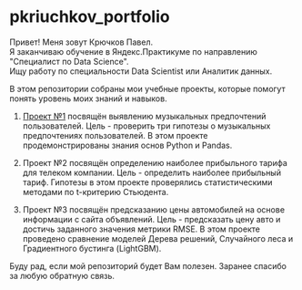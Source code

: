 # pkriuchkov_portfolio
Привет! Меня зовут Крючков Павел. <br/>
Я заканчиваю обучение в Яндекс.Практикуме по направлению "Специалист по Data Science". <br/>
Ищу работу по специальности Data Scientist или Аналитик данных.

В этом репозитории собраны мои учебные проекты, которые помогут понять уровень моих знаний и навыков. 

1) <a href="https://github.com/Pashu24/pkriuchkov_portfolio/tree/main/%D0%9F%D1%80%D0%BE%D0%B5%D0%BA%D1%82%20%E2%84%961">Проект №1</a> посвящён выявлению музыкальных предпочтений пользователей. Цель -  проверить три гипотезы о музыкальных предпочтениях пользователей. 
В этом проекте продемонстрированы знания основ Python и Pandas.

2) Проект №2 посвящён определению наиболее прибыльного тарифа для телеком компании. Цель - определить наиболее прибыльный тариф. 
Гипотезы в этом проекте проверялись статистическими методами по t-критерию Стьюдента.

3) Проект №3 посвящён предсказанию цены автомобилей на основе информации с сайта объявлений. Цель - предсказать цену авто и достичь заданного значения метрики RMSE.
В этом проекте проведено сравнение моделей Дерева решений, Случайного леса и Градиентного бустинга (LightGBM).

Буду рад, если мой репозиторий будет Вам полезен. Заранее спасибо за любую обратную связь.

